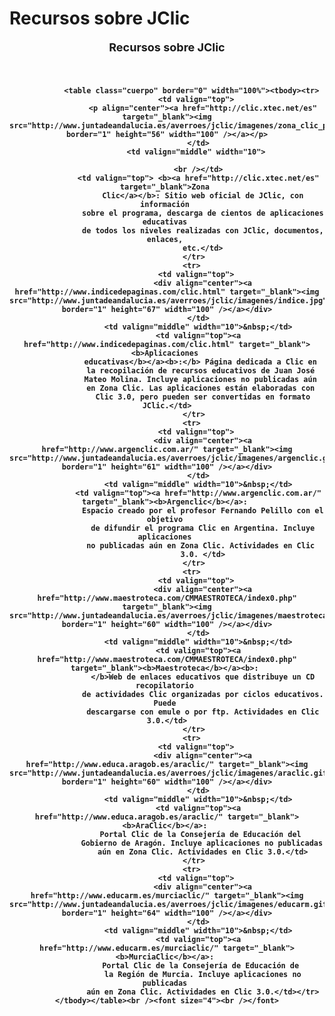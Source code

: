 # Recursos sobre JClic
<div style="text-align: center; font-weight: bold;"><font size="4">Recursos sobre JClic<br /><br /></font><br />
              
                <table class="cuerpo" border="0" width="100%"><tbody><tr> 
                  <td valign="top"> 
                    <p align="center"><a href="http://clic.xtec.net/es" target="_blank"><img src="http://www.juntadeandalucia.es/averroes/jclic/imagenes/zona_clic_p.jpg" border="1" height="56" width="100" /></a></p>
                  </td>
                  <td valign="middle" width="10"> 
                    
                  <br /></td>
                  <td valign="top"> <b><a href="http://clic.xtec.net/es" target="_blank">Zona 
                    Clic</a></b>: Sitio web oficial de JClic, con información 
                    sobre el programa, descarga de cientos de aplicaciones educativas 
                    de todos los niveles realizadas con JClic, documentos, enlaces, 
                    etc.</td>
                </tr>
                <tr> 
                  <td valign="top"> 
                    <div align="center"><a href="http://www.indicedepaginas.com/clic.html" target="_blank"><img src="http://www.juntadeandalucia.es/averroes/jclic/imagenes/indice.jpg" border="1" height="67" width="100" /></a></div>
                  </td>
                  <td valign="middle" width="10">&nbsp;</td>
                  <td valign="top"><a href="http://www.indicedepaginas.com/clic.html" target="_blank"><b>Aplicaciones 
                    educativas</b></a><b>:</b> Página dedicada a Clic en 
                    la recopilación de recursos educativos de Juan José 
                    Mateo Molina. Incluye aplicaciones no publicadas aún 
                    en Zona Clic. Las aplicaciones están elaboradas con 
                    Clic 3.0, pero pueden ser convertidas en formato JClic.</td>
                </tr>
                <tr> 
                  <td valign="top"> 
                    <div align="center"><a href="http://www.argenclic.com.ar/" target="_blank"><img src="http://www.juntadeandalucia.es/averroes/jclic/imagenes/argenclic.gif" border="1" height="61" width="100" /></a></div>
                  </td>
                  <td valign="middle" width="10">&nbsp;</td>
                  <td valign="top"><a href="http://www.argenclic.com.ar/" target="_blank"><b>Argenclic</b></a>: 
                    Espacio creado por el profesor Fernando Pelillo con el objetivo 
                    de difundir el programa Clic en Argentina. Incluye aplicaciones 
                    no publicadas aún en Zona Clic. Actividades en Clic 
                    3.0. </td>
                </tr>
                <tr> 
                  <td valign="top"> 
                    <div align="center"><a href="http://www.maestroteca.com/CMMAESTROTECA/index0.php" target="_blank"><img src="http://www.juntadeandalucia.es/averroes/jclic/imagenes/maestroteca.jpg" border="1" height="60" width="100" /></a></div>
                  </td>
                  <td valign="middle" width="10">&nbsp;</td>
                  <td valign="top"><a href="http://www.maestroteca.com/CMMAESTROTECA/index0.php" target="_blank"><b>Maestroteca</b></a><b>: 
                    </b>Web de enlaces educativos que distribuye un CD recopilatorio 
                    de actividades Clic organizadas por ciclos educativos. Puede 
                    descargarse con emule o por ftp. Actividades en Clic 3.0.</td>
                </tr>
                <tr> 
                  <td valign="top"> 
                    <div align="center"><a href="http://www.educa.aragob.es/araclic/" target="_blank"><img src="http://www.juntadeandalucia.es/averroes/jclic/imagenes/araclic.gif" border="1" height="60" width="100" /></a></div>
                  </td>
                  <td valign="middle" width="10">&nbsp;</td>
                  <td valign="top"><a href="http://www.educa.aragob.es/araclic/" target="_blank"><b>AraClic</b></a>: 
                    Portal Clic de la Consejería de Educación del 
                    Gobierno de Aragón. Incluye aplicaciones no publicadas 
                    aún en Zona Clic. Actividades en Clic 3.0.</td>
                </tr>
                <tr> 
                  <td valign="top"> 
                    <div align="center"><a href="http://www.educarm.es/murciaclic/" target="_blank"><img src="http://www.juntadeandalucia.es/averroes/jclic/imagenes/educarm.gif" border="1" height="64" width="100" /></a></div>
                  </td>
                  <td valign="middle" width="10">&nbsp;</td>
                  <td valign="top"><a href="http://www.educarm.es/murciaclic/" target="_blank"><b>MurciaClic</b></a>: 
                    Portal Clic de la Consejería de Educación de 
                    la Región de Murcia. Incluye aplicaciones no publicadas 
                    aún en Zona Clic. Actividades en Clic 3.0.</td></tr></tbody></table><br /><font size="4"><br /></font>
</div>
